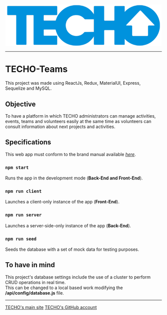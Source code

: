 <div align="center">
	<img src="/src/assets/imagenes/home/banner.png" alt="TECHO Banner"/>
</div>

---

# TECHO-Teams

This project was made using ReactJs, Redux, MaterialUI, Express, Sequelize and MySQL.

## Objective

To have a platform in which TECHO administrators can manage activities, events, teams and volunteers easily at the same time as volunteers can consult information about next projects and activities.

## Specifications

This web app must conform to the brand manual available *[here](https://techo.org/wp-content/uploads/2021/11/Manual-de-Marca-TECHO.pdf)*.

### `npm start`

Runs the app in the development mode (**Back-End and Front-End**).

### `npm run client`

Launches a client-only instance of the app (**Front-End**).

### `npm run server`

Launches a server-side-only instance of the app (**Back-End**).

### `npm run seed`

Seeds the database with a set of mock data for testing purposes.

## To have in mind

This project's database settings include the use of a cluster to perform CRUD operations in real time.\
This can be changed to a local based work modifying the **/api/config/database.js** file.

---

[TECHO's main site](techo.org)
[TECHO's GitHub account](https://github.com/techo)
